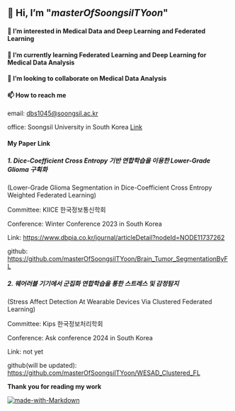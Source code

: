## 👋 Hi, I’m "_masterOfSoongsilTYoon_"
#### 👀 I’m interested in Medical Data and Deep Learning and Federated Learning
#### 🌱 I’m currently learning Federated Learning and Deep Learning for Medical Data Analysis
#### 💞️ I’m looking to collaborate on Medical Data Analysis
#### 📫 How to reach me 
email: dbs1045@soongsil.ac.kr

office: Soongsil University in South Korea
[Link](https://dilab.ssu.ac.kr/)

#### My Paper Link
##### 1. Dice-Coefficient Cross Entropy 기반 연합학습을 이용한 Lower-Grade Glioma 구획화
(Lower-Grade Glioma Segmentation in Dice-Coefficient Cross Entropy Weighted Federated Learning)

Committee: KIICE 한국정보통신학회

Conference: Winter Conference 2023 in South Korea

Link: https://www.dbpia.co.kr/journal/articleDetail?nodeId=NODE11737262

github: https://github.com/masterOfSoongsilTYoon/Brain_Tumor_SegmentationByFL

##### 2. 웨어러블 기기에서 군집화 연합학습을 통한 스트레스 및 감정탐지
(Stress Affect Detection At Wearable Devices Via Clustered Federated Learning)

Committee: Kips 한국정보처리학회

Conference: Ask conference 2024 in South Korea

Link: not yet

github(will be updated): https://github.com/masterOfSoongsilTYoon/WESAD_Clustered_FL

__Thank you for reading my work__

[![made-with-Markdown](https://img.shields.io/badge/Made%20with-Markdown-1f425f.svg)](http://commonmark.org)

<!---
masterOfSoongsilTYoon/masterOfSoongsilTYoon is a ✨ special ✨ repository because its `README.md` (this file) appears on your GitHub profile.
You can click the Preview link to take a look at your changes.
--->
